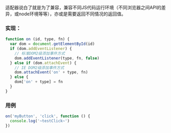 适配器说白了就是为了兼容，兼容不同JS代码运行环境（不同浏览器之间API的差异，或node环境等等），亦或是需要返回不同情况的返回值。

### 实现：
```js
function on (id, type, fn) {
  var dom = document.getElementById(id)
  if (dom.addEventListener) {
    // 标准DOM2级添加事件方式
    dom.addEventListener(type, fn, false)
  } else if (dom.attachEvent) {
    // IE DOM2级添加事件方式
    dom.attachEvent('on' + type, fn)
  } else {
    dom['on' + type] = fn
  }
}
```
### 用例
```js
on('myButton', 'click', function () {
  console.log('~testClick~')
})
```
